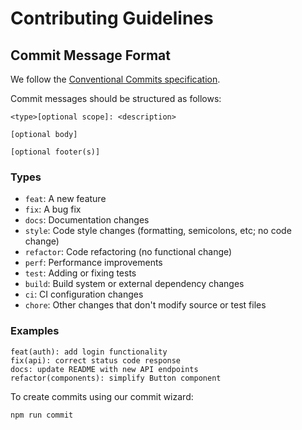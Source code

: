 # Contributing Guidelines

## Commit Message Format

We follow the [Conventional Commits specification](https://www.conventionalcommits.org/).

Commit messages should be structured as follows:

```
<type>[optional scope]: <description>

[optional body]

[optional footer(s)]
```

### Types

- `feat`: A new feature
- `fix`: A bug fix
- `docs`: Documentation changes
- `style`: Code style changes (formatting, semicolons, etc; no code change)
- `refactor`: Code refactoring (no functional change)
- `perf`: Performance improvements
- `test`: Adding or fixing tests
- `build`: Build system or external dependency changes
- `ci`: CI configuration changes
- `chore`: Other changes that don't modify source or test files

### Examples

```
feat(auth): add login functionality
fix(api): correct status code response
docs: update README with new API endpoints
refactor(components): simplify Button component
```

To create commits using our commit wizard:

```bash
npm run commit
```
